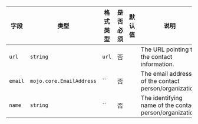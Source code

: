 | 字段 | 类型 | 格式类型 | 是否必须 | 默认值 | 说明 |
|---|---|---|---|---|---|
| `url` | `string` | `url` | 否 |  | The URL pointing to the contact information. |
| `email` | `mojo.core.EmailAddress` | `` | 否 |  | The email address of the contact person/organization. |
| `name` | `string` | `` | 否 |  | The identifying name of the contact person/organization. |
